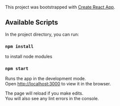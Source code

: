 This project was bootstrapped with [Create React App](https://github.com/facebook/create-react-app).

## Available Scripts

In the project directory, you can run:
### `npm install`
to install node modules

### `npm start`

Runs the app in the development mode.<br>
Open [http://localhost:3000](http://localhost:3000) to view it in the browser.

The page will reload if you make edits.<br>
You will also see any lint errors in the console.
